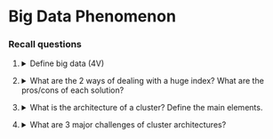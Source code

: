 # Big Data Phenomenon

### Recall questions

1. <details markdown=1><summary markdown="span"> Define big data (4V)</summary>
    
    \
    4V:
    - ==Volume==
    - ==Variety==
    - ==Velocity== (rate of creation)
    - ==Veracity== (reliability of data)

</details>

2. <details markdown=1>
    <summary markdown="span"> What are the 2 ways of dealing with a huge index? What are the pros/cons of each solution?</summary>

    \
    Scaling
    - ==up== (vertical) : really costly
    - ==out== (horizontal / parallel) : requires complex software

</details>

3. <details markdown=1>
    <summary markdown="span"> What is the architecture of a cluster? Define the main elements.</summary>

    \
    Nodes -> Rack -> Cluster & Network Switches

</details>

4. <details markdown=1>
    <summary markdown="span"> What are 3 major challenges of cluster architectures?</summary>

    \
    Challenges:
    - ==Reliability== (node failure)
    - minimize network communication (==bottleneck==)
    - ==ease distributed programming model== (abstraction)
  
</details>
